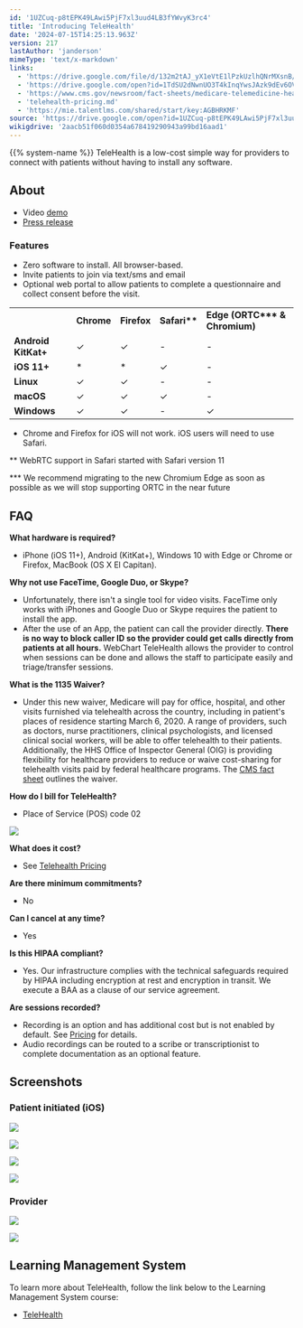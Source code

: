 ```yaml
---
id: '1UZCuq-p8tEPK49LAwi5PjF7xl3uud4LB3fYWvyK3rc4'
title: 'Introducing TeleHealth'
date: '2024-07-15T14:25:13.963Z'
version: 217
lastAuthor: 'janderson'
mimeType: 'text/x-markdown'
links:
  - 'https://drive.google.com/file/d/132m2tAJ_yX1eVtE1lPzkUzlhQNrMXsnB/view?usp=sharing'
  - 'https://drive.google.com/open?id=1TdSU2dNwnUO3T4kInqYwsJAzk9dEv6OVmNUDdMwljNU'
  - 'https://www.cms.gov/newsroom/fact-sheets/medicare-telemedicine-health-care-provider-fact-sheet'
  - 'telehealth-pricing.md'
  - 'https://mie.talentlms.com/shared/start/key:AGBHRKMF'
source: 'https://drive.google.com/open?id=1UZCuq-p8tEPK49LAwi5PjF7xl3uud4LB3fYWvyK3rc4'
wikigdrive: '2aacb51f060d0354a678419290943a99bd16aad1'
---
```

{{% system-name %}} TeleHealth is a low-cost simple way for providers to connect with patients without having to install any software.

## About

* Video [demo](https://drive.google.com/file/d/132m2tAJ_yX1eVtE1lPzkUzlhQNrMXsnB/view?usp=sharing)
* [Press release](https://drive.google.com/open?id=1TdSU2dNwnUO3T4kInqYwsJAzk9dEv6OVmNUDdMwljNU)

### Features

* Zero software to install. All browser-based.
* Invite patients to join via text/sms and email
* Optional web portal to allow patients to complete a questionnaire and collect consent before the visit.
<table>
<tr>
<td></td>
<td><strong>Chrome</strong></td>
<td><strong>Firefox</strong></td>
<td><strong>Safari**</strong></td>
<td><strong>Edge (ORTC*** & Chromium)</strong></td>
</tr>
<tr>
<td><strong>Android KitKat+</strong></td>
<td>✓</td>
<td>✓</td>
<td>-</td>
<td>-</td>
</tr>
<tr>
<td><strong>iOS 11+</strong></td>
<td>*</td>
<td>*</td>
<td>✓</td>
<td>-</td>
</tr>
<tr>
<td><strong>Linux</strong></td>
<td>✓</td>
<td>✓</td>
<td>-</td>
<td>-</td>
</tr>
<tr>
<td><strong>macOS</strong></td>
<td>✓</td>
<td>✓</td>
<td>✓</td>
<td>-</td>
</tr>
<tr>
<td><strong>Windows</strong></td>
<td>✓</td>
<td>✓</td>
<td>-</td>
<td>✓</td>
</tr>
</table>

* Chrome and Firefox for iOS will not work. iOS users will need to use Safari.

** WebRTC support in Safari started with Safari version 11

*** We recommend migrating to the new Chromium Edge as soon as possible as we will stop supporting ORTC in the near future

## FAQ

**What hardware is required?**

* iPhone (iOS 11+), Android (KitKat+), Windows 10 with Edge or Chrome or Firefox, MacBook (OS X El Capitan).

**Why not use FaceTime, Google Duo, or Skype?**

* Unfortunately, there isn't a single tool for video visits. FaceTime only works with iPhones and Google Duo or Skype requires the patient to install the app.
* After the use of an App, the patient can call the provider directly. <strong>There is no way to block caller ID so the provider could get calls directly from patients at all hours.</strong> WebChart TeleHealth allows the provider to control when sessions can be done and allows the staff to participate easily and triage/transfer sessions.

**What is the 1135 Waiver?**

* Under this new waiver, Medicare will pay for office, hospital, and other visits furnished via telehealth across the country, including in patient's places of residence starting March 6, 2020.  A range of providers, such as doctors, nurse practitioners, clinical psychologists, and licensed clinical social workers, will be able to offer telehealth to their patients.  Additionally, the HHS Office of Inspector General (OIG) is providing flexibility for healthcare providers to reduce or waive cost-sharing for telehealth visits paid by federal healthcare programs. The [CMS fact sheet](https://www.cms.gov/newsroom/fact-sheets/medicare-telemedicine-health-care-provider-fact-sheet) outlines the waiver.

**How do I bill for TeleHealth?**

* Place of Service (POS) code 02

![](../introducing-telehealth.assets/3991b2dc171da84294d04ad876f52e72.png)

**What does it cost?**

* See [Telehealth Pricing](telehealth-pricing.md)

**Are there minimum commitments?**

* No

**Can I cancel at any time?**

* Yes

**Is this HIPAA compliant?**

* Yes. Our infrastructure complies with the technical safeguards required by HIPAA including encryption at rest and encryption in transit. We execute a BAA as a clause of our service agreement.

**Are sessions recorded?**

* Recording is an option and has additional cost but is not enabled by default. See [Pricing](#pricing) for details.
* Audio recordings can be routed to a scribe or transcriptionist to complete documentation as an optional feature.

## Screenshots

### Patient initiated (iOS)

![](../introducing-telehealth.assets/c2105f99138f01bf23516d32e87f4127.png)

![](../introducing-telehealth.assets/43f0b5a34529ef3dfe60538bfe9afdcd.png)

![](../introducing-telehealth.assets/15b5c7e89b6fcf1f6f5cb6fd22630323.png)

![](../introducing-telehealth.assets/6692098b583ca5a014f2242472e60d7f.png)

### Provider

![](../introducing-telehealth.assets/d8d695db6dcdd871a38ba8d0d483fdb3.jpg)

![](../introducing-telehealth.assets/b81e1c05d35c04b4495433b7c5a433be.jpg)

## Learning Management System

To learn more about TeleHealth, follow the link below to the Learning Management System course:

* [TeleHealth](https://mie.talentlms.com/shared/start/key:AGBHRKMF)

